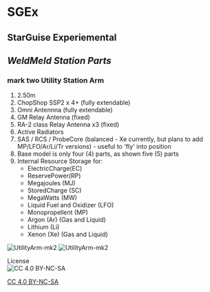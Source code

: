 # SGEx
## StarGuise Experiemental

## *WeldMeld Station Parts*

### **mark two** Utility Station Arm
  1. 2.50m  
  2. ChopShop SSP2 x 4+ (fully extendable)
  3. Omni Antennna (fully extendable)
  4. GM Relay Antenna (fixed)
  5. RA-2 class Relay Antenna x3 (fixed)
  6. Active Radiators
  7. SAS / RCS / ProbeCore (balanced - Xe currently, but plans to add MP/LFO/Ar/Li/Tr versions) - useful to 'fly' into position
  8. Base model is only four (4) parts, as shown five (5) parts
  9. Internal Resource Storage for:  
     - ElectricCharge(EC)  
     - ReservePower(RP)  
     - Megajoules (MJ)  
     - StoredCharge (SC)  
     - MegaWatts (MW)  
     - Liquid Fuel and Oxidizer (LFO)  
     - Monopropellent (MP)  
     - Argon (Ar) (Gas and Liquid)  
     - Lithium (Li)  
     - Xenon (Xe) (Gas and Liquid) 

![UtilityArm-mk2](https://raw.githubusercontent.com/zer0Kerbal/SGEx/Dev/Parts/img/SGEx-KSS-Arm-mk2.png  "UtilityArm mark II (2.5m)") 
![UtilityArm-mk2](https://raw.githubusercontent.com/zer0Kerbal/SGEx/Dev/Parts/img/SGEx-KSS-Arm-mk2.1.png   "UtilityArm mark II (2.5m)") 


 License  
![[CC 4.0 BY-NC-SA](https://creativecommons.org/licenses/by-nc-sa/4.0/)](https://i.creativecommons.org/l/by-nc-sa/4.0/88x31.png "CC 4.0 BY-NC-SA")

[CC 4.0 BY-NC-SA](https://creativecommons.org/licenses/by-nc-sa/4.0/)
